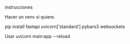 instrucciones

Hacer un venv si quiere.

pip install fastapi uvicorn['standard'] pybars3 websockets

Usar uvicorn main:app --reload
